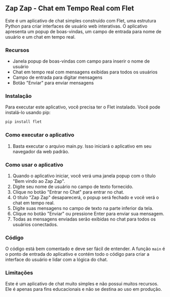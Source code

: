 ## Zap Zap - Chat em Tempo Real com Flet

Este é um aplicativo de chat simples construído com Flet, uma estrutura Python para criar interfaces de usuário web interativas. O aplicativo apresenta um popup de boas-vindas, um campo de entrada para nome de usuário e um chat em tempo real.

### Recursos

- Janela popup de boas-vindas com campo para inserir o nome de usuário
- Chat em tempo real com mensagens exibidas para todos os usuários
- Campo de entrada para digitar mensagens
- Botão "Enviar" para enviar mensagens

### Instalação

Para executar este aplicativo, você precisa ter o Flet instalado. Você pode instalá-lo usando pip:

```bash
pip install flet
```

### Como executar o aplicativo

1. Basta executar o arquivo main.py. Isso iniciará o aplicativo em seu navegador da web padrão.

### Como usar o aplicativo

1. Quando o aplicativo iniciar, você verá uma janela popup com o título "Bem vindo ao Zap Zap".
2. Digite seu nome de usuário no campo de texto fornecido.
3. Clique no botão "Entrar no Chat" para entrar no chat.
4. O título "Zap Zap" desaparecerá, o popup será fechado e você verá o chat em tempo real.
5. Digite suas mensagens no campo de texto na parte inferior da tela.
6. Clique no botão "Enviar" ou pressione Enter para enviar sua mensagem.
7. Todas as mensagens enviadas serão exibidas no chat para todos os usuários conectados.

### Código

O código está bem comentado e deve ser fácil de entender. A função `main` é o ponto de entrada do aplicativo e contém todo o código para criar a interface do usuário e lidar com a lógica do chat.

### Limitações

Este é um aplicativo de chat muito simples e não possui muitos recursos. Ele é apenas para fins educacionais e não se destina ao uso em produção.



